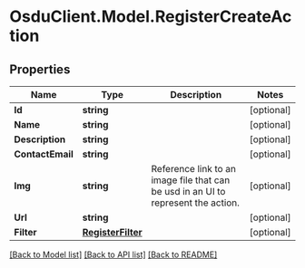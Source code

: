 # OsduClient.Model.RegisterCreateAction
## Properties

Name | Type | Description | Notes
------------ | ------------- | ------------- | -------------
**Id** | **string** |  | [optional] 
**Name** | **string** |  | [optional] 
**Description** | **string** |  | [optional] 
**ContactEmail** | **string** |  | [optional] 
**Img** | **string** | Reference link to an image file that can be usd in an UI to represent the action. | [optional] 
**Url** | **string** |  | [optional] 
**Filter** | [**RegisterFilter**](RegisterFilter.md) |  | [optional] 

[[Back to Model list]](../README.md#documentation-for-models) [[Back to API list]](../README.md#documentation-for-api-endpoints) [[Back to README]](../README.md)

